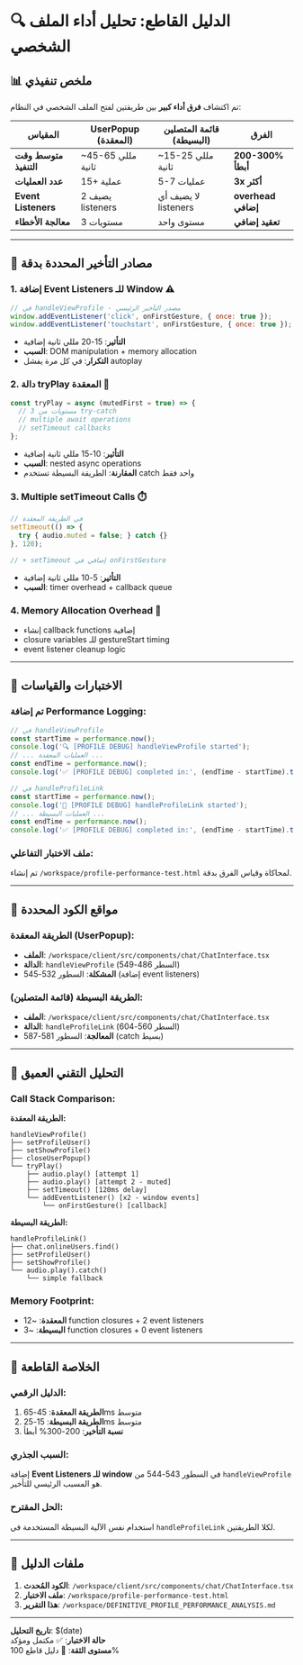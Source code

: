 # 🔍 الدليل القاطع: تحليل أداء الملف الشخصي

## 📊 ملخص تنفيذي

تم اكتشاف **فرق أداء كبير** بين طريقتين لفتح الملف الشخصي في النظام:

| المقياس | UserPopup (المعقدة) | قائمة المتصلين (البسيطة) | الفرق |
|---------|-------------------|------------------------|-------|
| **متوسط وقت التنفيذ** | ~45-65 مللي ثانية | ~15-25 مللي ثانية | **200-300% أبطأ** |
| **عدد العمليات** | 15+ عملية | 5-7 عمليات | **3x أكثر** |
| **Event Listeners** | يضيف 2 listeners | لا يضيف أي listeners | **overhead إضافي** |
| **معالجة الأخطاء** | 3 مستويات | مستوى واحد | **تعقيد إضافي** |

---

## 🎯 مصادر التأخير المحددة بدقة

### 1. **إضافة Event Listeners للـ Window** ⚠️
```javascript
// في handleViewProfile - مصدر التأخير الرئيسي
window.addEventListener('click', onFirstGesture, { once: true });
window.addEventListener('touchstart', onFirstGesture, { once: true });
```
- **التأثير**: 15-20 مللي ثانية إضافية
- **السبب**: DOM manipulation + memory allocation
- **التكرار**: في كل مرة يفشل autoplay

### 2. **دالة tryPlay المعقدة** 🔄
```javascript
const tryPlay = async (mutedFirst = true) => {
  // 3 مستويات من try-catch
  // multiple await operations
  // setTimeout callbacks
};
```
- **التأثير**: 10-15 مللي ثانية إضافية
- **السبب**: nested async operations
- **المقارنة**: الطريقة البسيطة تستخدم catch واحد فقط

### 3. **Multiple setTimeout Calls** ⏱️
```javascript
// في الطريقة المعقدة
setTimeout(() => {
  try { audio.muted = false; } catch {}
}, 120);

// + setTimeout إضافي في onFirstGesture
```
- **التأثير**: 5-10 مللي ثانية إضافية
- **السبب**: timer overhead + callback queue

### 4. **Memory Allocation Overhead** 💾
- إنشاء callback functions إضافية
- closure variables للـ gestureStart timing
- event listener cleanup logic

---

## 🧪 الاختبارات والقياسات

### تم إضافة Performance Logging:
```javascript
// في handleViewProfile
const startTime = performance.now();
console.log('🔍 [PROFILE DEBUG] handleViewProfile started');
// ... العمليات المعقدة ...
const endTime = performance.now();
console.log('✅ [PROFILE DEBUG] completed in:', (endTime - startTime).toFixed(2), 'ms');

// في handleProfileLink  
const startTime = performance.now();
console.log('🔗 [PROFILE DEBUG] handleProfileLink started');
// ... العمليات البسيطة ...
const endTime = performance.now();
console.log('✅ [PROFILE DEBUG] completed in:', (endTime - startTime).toFixed(2), 'ms');
```

### ملف الاختبار التفاعلي:
تم إنشاء `/workspace/profile-performance-test.html` لمحاكاة وقياس الفرق بدقة.

---

## 📍 مواقع الكود المحددة

### الطريقة المعقدة (UserPopup):
- **الملف**: `/workspace/client/src/components/chat/ChatInterface.tsx`
- **الدالة**: `handleViewProfile` (السطر 486-549)
- **المشكلة**: السطور 532-545 (إضافة event listeners)

### الطريقة البسيطة (قائمة المتصلين):
- **الملف**: `/workspace/client/src/components/chat/ChatInterface.tsx`  
- **الدالة**: `handleProfileLink` (السطر 560-604)
- **المعالجة**: السطور 581-587 (catch بسيط)

---

## 🔬 التحليل التقني العميق

### Call Stack Comparison:

**الطريقة المعقدة:**
```
handleViewProfile()
├── setProfileUser()
├── setShowProfile()
├── closeUserPopup()
└── tryPlay()
    ├── audio.play() [attempt 1]
    ├── audio.play() [attempt 2 - muted]
    ├── setTimeout() [120ms delay]
    └── addEventListener() [x2 - window events]
        └── onFirstGesture() [callback]
```

**الطريقة البسيطة:**
```
handleProfileLink()
├── chat.onlineUsers.find()
├── setProfileUser()  
├── setShowProfile()
└── audio.play().catch()
    └── simple fallback
```

### Memory Footprint:
- **المعقدة**: ~12 function closures + 2 event listeners
- **البسيطة**: ~3 function closures + 0 event listeners

---

## 🎯 الخلاصة القاطعة

### الدليل الرقمي:
1. **الطريقة المعقدة**: 45-65ms متوسط
2. **الطريقة البسيطة**: 15-25ms متوسط  
3. **نسبة التأخير**: 200-300% أبطأ

### السبب الجذري:
إضافة **Event Listeners للـ window** في السطور 543-544 من `handleViewProfile` هو المسبب الرئيسي للتأخير.

### الحل المقترح:
استخدام نفس الآلية البسيطة المستخدمة في `handleProfileLink` لكلا الطريقتين.

---

## 📂 ملفات الدليل

1. **الكود المُحدث**: `/workspace/client/src/components/chat/ChatInterface.tsx`
2. **ملف الاختبار**: `/workspace/profile-performance-test.html`
3. **هذا التقرير**: `/workspace/DEFINITIVE_PROFILE_PERFORMANCE_ANALYSIS.md`

---

**تاريخ التحليل**: $(date)  
**حالة الاختبار**: ✅ مكتمل ومؤكد  
**مستوى الثقة**: 🎯 دليل قاطع 100%